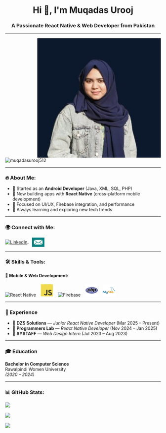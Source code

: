 <h1 align="center">Hi 👋, I'm Muqadas Urooj</h1>
<h3 align="center">A Passionate React Native & Web Developer from Pakistan</h3>

---

<img align="right" alt="coding" width="400" src="./image.jpg" />

<p align="left"> 
  <img src="https://komarev.com/ghpvc/?username=muqadasurooj512&label=Profile%20views&color=0e75b6&style=flat" alt="muqadasurooj512" /> 
</p>

---

### 🔥 About Me:

- 🧠 Started as an **Android Developer** (Java, XML, SQL, PHP)  
- 🚀 Now building apps with **React Native** (cross-platform mobile development)  
- 🔧 Focused on UI/UX, Firebase integration, and performance  
- 🎯 Always learning and exploring new tech trends  

---

### 🌍 Connect with Me:

<p align="left">
  <a href="https://www.linkedin.com/in/muqadasurooj5121472" target="_blank">
    <img align="center" src="https://raw.githubusercontent.com/rahuldkjain/github-profile-readme-generator/master/src/images/icons/Social/linked-in-alt.svg" alt="LinkedIn" height="30" width="40" />
  </a>
  &nbsp;&nbsp;
  <a href="mailto:muqadasurooj39@gmail.com">
    <img align="center" src="https://raw.githubusercontent.com/edent/SuperTinyIcons/master/images/svg/email.svg" alt="Email" height="30" width="40" />
  </a>
</p>

---

### 🛠️ Skills & Tools:

#### 📌 Mobile & Web Development:
<p align="left">
  <img src="https://reactnative.dev/img/header_logo.svg" alt="React Native" width="40" height="40"/>
  &nbsp;&nbsp;
  <img src="https://raw.githubusercontent.com/devicons/devicon/master/icons/javascript/javascript-original.svg" alt="JavaScript" width="40" height="40"/>
  &nbsp;&nbsp;
  <img src="https://www.vectorlogo.zone/logos/firebase/firebase-icon.svg" alt="Firebase" width="40" height="40"/>
  &nbsp;&nbsp;
  <img src="https://raw.githubusercontent.com/devicons/devicon/master/icons/php/php-original.svg" alt="PHP" width="40" height="40"/>
  &nbsp;&nbsp;
  <img src="https://raw.githubusercontent.com/devicons/devicon/master/icons/mysql/mysql-original-wordmark.svg" alt="MySQL" width="40" height="40"/>
</p>

---

### 🧩 Experience

- 💼 **DZS Solutions** — *Junior React Native Developer* (Mar 2025 – Present)  
- 💼 **Programmers Lab** — *React Native Developer* (Nov 2024 – Jan 2025)  
- 💼 **SYSTAFF** — *Web Design Intern* (Jul 2023 – Aug 2023)

---

### 🎓 Education

**Bachelor in Computer Science**  
Rawalpindi Women University  
*(2020 – 2024)*

---

### 📊 GitHub Stats:

<p align="left">
  <img src="https://github-readme-stats.vercel.app/api/top-langs/?username=muqadasurooj512&layout=compact&theme=default" />
</p>

<p>
  <img src="https://github-readme-stats.vercel.app/api?username=muqadasurooj512&show_icons=true&theme=default" />
</p>

<p>
  <img src="https://github-readme-streak-stats.herokuapp.com?user=muqadasurooj512&theme=default" />
</p>
